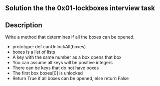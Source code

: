## Solution the the 0x01-lockboxes interview task

## Description
Write a method that determines if all the boxes can be opened.

* prototype: def canUnlockAll(boxes)
* boxes is a list of lists
* A key with the same number as a box opens that box
* You can assume all keys will be positive integers
* There can be keys that do not have boxes
* The first box boxes[0] is unlocked
* Return True if all boxes can be opened, else return False
